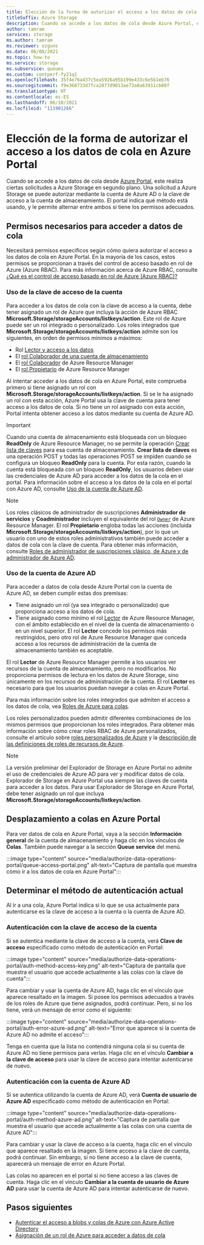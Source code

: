 ```yaml
---
title: Elección de la forma de autorizar el acceso a los datos de cola en Azure Portal
titleSuffix: Azure Storage
description: Cuando se accede a los datos de cola desde Azure Portal, este realiza ciertas solicitudes a Azure Storage en segundo plano. Estas solicitudes a Azure Storage se pueden autenticar y autorizar utilizando bien la cuenta de Azure AD, bien la clave de acceso a la cuenta de almacenamiento.
author: tamram
services: storage
ms.author: tamram
ms.reviewer: ozguns
ms.date: 06/08/2021
ms.topic: how-to
ms.service: storage
ms.subservice: queues
ms.custom: contperf-fy21q1
ms.openlocfilehash: 35f4e76a437c5ea5926a95b199e433c6e5b1eb76
ms.sourcegitcommit: f9e368733d7fca2877d9013ae73a8a63911cb88f
ms.translationtype: HT
ms.contentlocale: es-ES
ms.lasthandoff: 06/10/2021
ms.locfileid: "111901266"
---
```

# <a name="choose-how-to-authorize-access-to-queue-data-in-the-azure-portal"></a>Elección de la forma de autorizar el acceso a los datos de cola en Azure Portal

Cuando se accede a los datos de cola desde [Azure Portal](https://portal.azure.com), este realiza ciertas solicitudes a Azure Storage en segundo plano. Una solicitud a Azure Storage se puede autorizar mediante la cuenta de Azure AD o la clave de acceso a la cuenta de almacenamiento. El portal indica qué método está usando, y le permite alternar entre ambos si tiene los permisos adecuados.

## <a name="permissions-needed-to-access-queue-data"></a>Permisos necesarios para acceder a datos de cola

Necesitará permisos específicos según cómo quiera autorizar el acceso a los datos de cola en Azure Portal. En la mayoría de los casos, estos permisos se proporcionan a través del control de acceso basado en rol de Azure (Azure RBAC). Para más información acerca de Azure RBAC, consulte [¿Qué es el control de acceso basado en rol de Azure (Azure RBAC)?](../../role-based-access-control/overview.md)

### <a name="use-the-account-access-key"></a>Uso de la clave de acceso de la cuenta

Para acceder a los datos de cola con la clave de acceso a la cuenta, debe tener asignado un rol de Azure que incluya la acción de Azure RBAC **Microsoft.Storage/storageAccounts/listkeys/action**. Este rol de Azure puede ser un rol integrado o personalizado. Los roles integrados que **Microsoft.Storage/storageAccounts/listkeys/action** admite son los siguientes, en orden de permisos mínimos a máximos:

- Rol [Lector y acceso a los datos](../../role-based-access-control/built-in-roles.md#reader-and-data-access)
- El [rol Colaborador de una cuenta de almacenamiento](../../role-based-access-control/built-in-roles.md#storage-account-contributor)
- El [rol Colaborador](../../role-based-access-control/built-in-roles.md#contributor) de Azure Resource Manager
- El [rol Propietario](../../role-based-access-control/built-in-roles.md#owner) de Azure Resource Manager

Al intentar acceder a los datos de cola en Azure Portal, este comprueba primero si tiene asignado un rol con **Microsoft.Storage/storageAccounts/listkeys/action**. Si se le ha asignado un rol con esta acción, Azure Portal usa la clave de cuenta para tener acceso a los datos de cola. Si no tiene un rol asignado con esta acción, Portal intenta obtener acceso a los datos mediante su cuenta de Azure AD.

> [!IMPORTANT]
> Cuando una cuenta de almacenamiento está bloqueada con un bloqueo **ReadOnly** de Azure Resource Manager, no se permite la operación [Crear lista de claves](/rest/api/storagerp/storageaccounts/listkeys) para esa cuenta de almacenamiento. **Crear lista de claves** es una operación POST y todas las operaciones POST se impiden cuando se configura un bloqueo **ReadOnly** para la cuenta. Por esta razón, cuando la cuenta está bloqueada con un bloqueo **ReadOnly**, los usuarios deben usar las credenciales de Azure AD para acceder a los datos de la cola en el portal. Para información sobre el acceso a los datos de la cola en el portal con Azure AD, consulte [Uso de la cuenta de Azure AD](#use-your-azure-ad-account).

> [!NOTE]
> Los roles clásicos de administrador de suscripciones **Administrador de servicios** y **Coadministrador** incluyen el equivalente del rol [`Owner`](../../role-based-access-control/built-in-roles.md#owner) de Azure Resource Manager. El rol **Propietario** engloba todas las acciones (incluida **Microsoft.Storage/storageAccounts/listkeys/action**), por lo que un usuario con uno de estos roles administrativos también puede acceder a datos de cola con la clave de cuenta. Para obtener más información, consulte [Roles de administrador de suscripciones clásico, de Azure y de administrador de Azure AD](../../role-based-access-control/rbac-and-directory-admin-roles.md#classic-subscription-administrator-roles).

### <a name="use-your-azure-ad-account"></a>Uso de la cuenta de Azure AD

Para acceder a datos de cola desde Azure Portal con la cuenta de Azure AD, se deben cumplir estas dos premisas:

- Tiene asignado un rol (ya sea integrado o personalizado) que proporciona acceso a los datos de cola.
- Tiene asignado como mínimo el rol [Lector](../../role-based-access-control/built-in-roles.md#reader) de Azure Resource Manager, con el ámbito establecido en el nivel de la cuenta de almacenamiento o en un nivel superior. El rol **Lector** concede los permisos más restringidos, pero otro rol de Azure Resource Manager que conceda acceso a los recursos de administración de la cuenta de almacenamiento también es aceptable.

El rol **Lector** de Azure Resource Manager permite a los usuarios ver recursos de la cuenta de almacenamiento, pero no modificarlos. No proporciona permisos de lectura en los datos de Azure Storage, sino únicamente en los recursos de administración de la cuenta. El rol **Lector** es necesario para que los usuarios puedan navegar a colas en Azure Portal.

Para más información sobre los roles integrados que admiten el acceso a los datos de cola, vea [Roles de Azure para colas](assign-azure-role-data-access.md#azure-roles-for-queues).

Los roles personalizados pueden admitir diferentes combinaciones de los mismos permisos que proporcionan los roles integrados. Para obtener más información sobre cómo crear roles RBAC de Azure personalizados, consulte el artículo sobre [roles personalizados de Azure](../../role-based-access-control/custom-roles.md) y la [descripción de las definiciones de roles de recursos de Azure](../../role-based-access-control/role-definitions.md).

> [!NOTE]
> La versión preliminar del Explorador de Storage en Azure Portal no admite el uso de credenciales de Azure AD para ver y modificar datos de cola. Explorador de Storage en Azure Portal usa siempre las claves de cuenta para acceder a los datos. Para usar Explorador de Storage en Azure Portal, debe tener asignado un rol que incluya **Microsoft.Storage/storageAccounts/listkeys/action**.

## <a name="navigate-to-queues-in-the-azure-portal"></a>Desplazamiento a colas en Azure Portal

Para ver datos de cola en Azure Portal, vaya a la sección **Información general** de la cuenta de almacenamiento y haga clic en los vínculos de **Colas**. También puede navegar a la sección **Queue service** del menú.

:::image type="content" source="media/authorize-data-operations-portal/queue-access-portal.png" alt-text="Captura de pantalla que muestra cómo ir a los datos de cola en Azure Portal":::

## <a name="determine-the-current-authentication-method"></a>Determinar el método de autenticación actual

Al ir a una cola, Azure Portal indica si lo que se usa actualmente para autenticarse es la clave de acceso a la cuenta o la cuenta de Azure AD.

### <a name="authenticate-with-the-account-access-key"></a>Autenticación con la clave de acceso de la cuenta

Si se autentica mediante la clave de acceso a la cuenta, verá **Clave de acceso** especificado como método de autenticación en Portal:

:::image type="content" source="media/authorize-data-operations-portal/auth-method-access-key.png" alt-text="Captura de pantalla que muestra el usuario que accede actualmente a las colas con la clave de cuenta":::

Para cambiar y usar la cuenta de Azure AD, haga clic en el vínculo que aparece resaltado en la imagen. Si posee los permisos adecuados a través de los roles de Azure que tiene asignados, podrá continuar. Pero, si no los tiene, verá un mensaje de error como el siguiente:

:::image type="content" source="media/authorize-data-operations-portal/auth-error-azure-ad.png" alt-text="Error que aparece si la cuenta de Azure AD no admite el acceso":::

Tenga en cuenta que la lista no contendrá ninguna cola si su cuenta de Azure AD no tiene permisos para verlas. Haga clic en el vínculo **Cambiar a la clave de acceso** para usar la clave de acceso para intentar autenticarse de nuevo.

### <a name="authenticate-with-your-azure-ad-account"></a>Autenticación con la cuenta de Azure AD

Si se autentica utilizando la cuenta de Azure AD, verá **Cuenta de usuario de Azure AD** especificado como método de autenticación en Portal:

:::image type="content" source="media/authorize-data-operations-portal/auth-method-azure-ad.png" alt-text="Captura de pantalla que muestra el usuario que accede actualmente a las colas con una cuenta de Azure AD":::

Para cambiar y usar la clave de acceso a la cuenta, haga clic en el vínculo que aparece resaltado en la imagen. Si tiene acceso a la clave de cuenta, podrá continuar. Sin embargo, si no tiene acceso a la clave de cuenta, aparecerá un mensaje de error en Azure Portal.

Las colas no aparecen en el portal si no tiene acceso a las claves de cuenta. Haga clic en el vínculo **Cambiar a la cuenta de usuario de Azure AD** para usar la cuenta de Azure AD para intentar autenticarse de nuevo.

## <a name="next-steps"></a>Pasos siguientes

- [Autenticar el acceso a blobs y colas de Azure con Azure Active Directory](../common/storage-auth-aad.md)
- [Asignación de un rol de Azure para acceder a datos de cola](assign-azure-role-data-access.md)